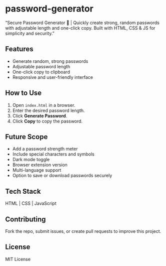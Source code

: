 # password-generator
“Secure Password Generator 🔐 | Quickly create strong, random passwords with adjustable length and one-click copy. Built with HTML, CSS &amp; JS for simplicity and security.”

## Features
- Generate random, strong passwords
- Adjustable password length
- One-click copy to clipboard
- Responsive and user-friendly interface

## How to Use
1. Open `index.html` in a browser.
2. Enter the desired password length.
3. Click **Generate Password**.
4. Click **Copy** to copy the password.

## Future Scope
- Add a password strength meter
- Include special characters and symbols
- Dark mode toggle
- Browser extension version
- Multi-language support
- Option to save or download passwords securely

## Tech Stack
HTML | CSS | JavaScript

## Contributing
Fork the repo, submit issues, or create pull requests to improve this project.

## License
MIT License

